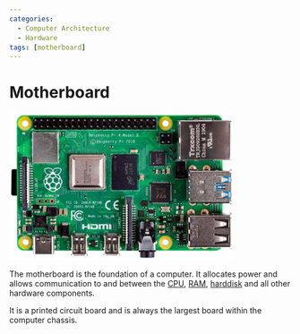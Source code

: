 ```yaml
---
categories:
  - Computer Architecture
  - Hardware
tags: [motherboard]
---
```


# Motherboard

<img src="../_img/motherboard-pi.jpg" width="400px"/>

The motherboard is the foundation of a computer. It allocates power and allows communication to and between the [CPU](/Computer_Architecture/CPU/CPU_architecture.md), [RAM](/Computer_Architecture/Memory/Memory.md), [harddisk](/Operating_Systems/Disks/What_are_disks.md) and all other hardware components.

It is a printed circuit board and is always the largest board within the computer chassis.
